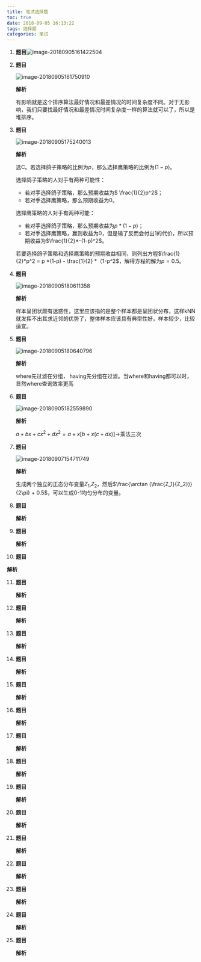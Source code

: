```yaml
---
title: 笔试选择题
toc: true
date: 2018-09-05 16:13:22
tags: 选择题
categories: 笔试
---
```


1. **题目**![image-20180905161422504](https://ws2.sinaimg.cn/large/006tNbRwgy1fuyqgyu2f2j30pt0aw3ze.jpg)

2. **题目**

   ![image-20180905161750910](https://ws2.sinaimg.cn/large/006tNbRwgy1fuyqj8bm08j30pk0ayjs8.jpg)

   **解析**

   有影响就是这个排序算法最好情况和最差情况的时间复杂度不同。对于无影响，我们只要找最好情况和最差情况时间复杂度一样的算法就可以了，所以是堆排序。

3. **题目**

   ![image-20180905175240013](https://ws3.sinaimg.cn/large/006tNbRwgy1fuyt9vxmbkj30q00epq59.jpg)

   **解析**

    选C。若选择鸽子策略的比例为$p$，那么选择鹰策略的比例为$(1-p)$。

   选择鸽子策略的人对手有两种可能性：

   * 若对手选择鸽子策略，那么预期收益为$ \frac{1}{2}p^2$；
   * 若对手选择鹰策略，那么预期收益为0。

   选择鹰策略的人对手有两种可能：

   - 若对手选择鸽子策略，那么预期收益为$p*(1-p)$；
   - 若对手选择鹰策略，赢则收益为0，但是输了反而会付出1的代价，所以预期收益为$\frac{1}{2}*-(1-p)^2$。

   若要选择鸽子策略和选择鹰策略的预期收益相同，则列出方程$\frac{1}{2}*p^2 = p *(1-p) - \frac{1}{2} *（1-p^2$，解得方程的解为$p=0.5$。

4. **题目**

   ![image-20180905180611358](https://ws2.sinaimg.cn/large/006tNbRwgy1fuytnzaou6j30pj0b3q3w.jpg)

   **解析**

   样本呈团状颇有迷惑性，这里应该指的是整个样本都是呈团状分布，这样kNN就发挥不出其求近邻的优势了，整体样本应该具有典型性好，样本较少，比较适宜。

5. **题目**

   ![image-20180905180640796](https://ws3.sinaimg.cn/large/006tNbRwgy1fuytohanqfj30pc0diq4q.jpg)

   **解析**

   where先过滤在分组， having先分组在过滤。当where和having都可以时， 显然where查询效率更高

6. **题目**

   ![image-20180905182559890](https://ws1.sinaimg.cn/large/006tNbRwgy1fuyu8kr5r9j30pe0egaax.jpg)

   **解析**

   $a+bx+cx^2+dx^2=a+x[b+x(c+dx)]​$→乘法三次

7. **题目**

   ![image-20180907154711749](https://ws4.sinaimg.cn/large/006tNbRwgy1fv10w07uj7j30px0fm41h.jpg)

   **解析**

   生成两个独立的正态分布变量$Z_1$,$Z_2$，然后$\frac{\arctan (\frac{Z_1}{Z_2})}{2\pi} + 0.5$，可以生成0-1均匀分布的变量。

8. **题目**

   **解析**

9. **题目**

   **解析**

10. **题目**

   **解析**

11. **题目**

    **解析**

12. **题目**

    **解析**

13. **题目**

    **解析**

14. **题目**

    **解析**

15. **题目**

    **解析**

16. **题目**

    **解析**

17. **题目**

    **解析**

18. **题目**

    **解析**

19. **题目**

    **解析**

20. **题目**

    **解析**

21. **题目**

    **解析**

22. **题目**

    **解析**

23. **题目**

    **解析**

24. **题目**

    **解析**

25. **题目**

    **解析**